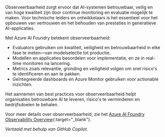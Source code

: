 Observeerbaarheid zorgt ervoor dat AI-systemen betrouwbaar, veilig en van hoge kwaliteit zijn door continue monitoring en evaluatie mogelijk te maken. Voor technische leiders en ontwikkelaars is het essentieel voor het opbouwen van vertrouwen en het behouden van prestaties in generatieve AI-applicaties.

Met Azure AI Foundry betekent observeerbaarheid:

- Evaluators gebruiken om kwaliteit, veiligheid en betrouwbaarheid in elke fase te meten—van modelselectie tot productie.
- Modellen en applicaties beoordelen voor implementatie, en ze in real-time monitoren na lancering.
- Metrics zoals relevantie, gronding en veiligheid volgen om snel risico's te identificeren en aan te pakken.
- Geïntegreerde dashboards en Azure Monitor gebruiken voor actionable inzichten.

Het aannemen van best practices voor observeerbaarheid helpt organisaties betrouwbare AI te leveren, risico's te verminderen en bedrijfsdoelen te behalen.

Voor meer details over observeerbaarheid, zie het [Azure AI Foundry Observability Overview](https://learn.microsoft.com/en-us/azure/ai-foundry/concepts/observability){:target="_blank"}.

*Vertaald met behulp van GitHub Copilot.*
